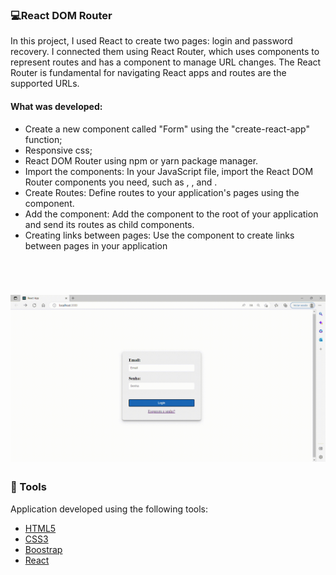 ### 💻React DOM Router

In this project, I used React to create two pages: login and password recovery. I connected them using React Router, which uses components to represent routes and has a <BrowserRouter> component to manage URL changes. The React Router is fundamental for navigating React apps and routes are the supported URLs.


#### What was developed:

- Create a new component called "Form" using the "create-react-app" function;
- Responsive css;
- React DOM Router using npm or yarn package manager.
- Import the components: In your JavaScript file, import the React DOM Router components you need, such as <Router>, <Link>, and <Route>.
- Create Routes: Define routes to your application's pages using the <Route> component.
- Add the <Router> component: Add the <Router> component to the root of your application and send its routes as child components.
- Creating links between pages: Use the <Link> component to create links between pages in your application


  
<br />

<h1 align="center">
<img alt="Video router Dom " title="gif" src="./src/assets/routerdom.gif" />
</h1>




### 🧪 Tools

Application developed using the following tools:

- [HTML5](https://www.w3schools.com/html/default.asp)
- [CSS3](https://www.w3schools.com/css/default.asp)
- [Boostrap](https://getbootstrap.com/)
- [React](https://reactjs.org/)
